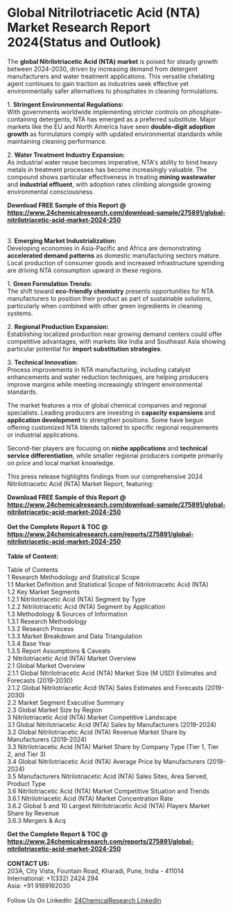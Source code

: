 <h1>Global Nitrilotriacetic Acid (NTA) Market Research Report 2024(Status and Outlook)</h1><p>The <strong>global Nitrilotriacetic Acid (NTA) market</strong> is poised for steady growth between 2024-2030, driven by increasing demand from detergent manufacturers and water treatment applications. This versatile chelating agent continues to gain traction as industries seek effective yet environmentally safer alternatives to phosphates in cleaning formulations.</p><p>1. <strong>Stringent Environmental Regulations:</strong><br>
With governments worldwide implementing stricter controls on phosphate-containing detergents, NTA has emerged as a preferred substitute. Major markets like the EU and North America have seen <strong>double-digit adoption growth</strong> as formulators comply with updated environmental standards while maintaining cleaning performance.</p><p>2. <strong>Water Treatment Industry Expansion:</strong><br>
As industrial water reuse becomes imperative, NTA's ability to bind heavy metals in treatment processes has become increasingly valuable. The compound shows particular effectiveness in treating <strong>mining wastewater</strong> and <strong>industrial effluent</strong>, with adoption rates climbing alongside growing environmental consciousness.</p><div><b>Download FREE Sample of this Report @ 
            <a href="https://www.24chemicalresearch.com/download-sample/275891/global-nitrilotriacetic-acid-market-2024-250">
            https://www.24chemicalresearch.com/download-sample/275891/global-nitrilotriacetic-acid-market-2024-250</a></b></div><br><p>3. <strong>Emerging Market Industrialization:</strong><br>
Developing economies in Asia-Pacific and Africa are demonstrating <strong>accelerated demand patterns</strong> as domestic manufacturing sectors mature. Local production of consumer goods and increased infrastructure spending are driving NTA consumption upward in these regions.</p><p>1. <strong>Green Formulation Trends:</strong><br>
The shift toward <strong>eco-friendly chemistry</strong> presents opportunities for NTA manufacturers to position their product as part of sustainable solutions, particularly when combined with other green ingredients in cleaning systems.</p><p>2. <strong>Regional Production Expansion:</strong><br>
Establishing localized production near growing demand centers could offer competitive advantages, with markets like India and Southeast Asia showing particular potential for <strong>import substitution strategies</strong>.</p><p>3. <strong>Technical Innovation:</strong><br>
Process improvements in NTA manufacturing, including catalyst enhancements and water reduction techniques, are helping producers improve margins while meeting increasingly stringent environmental standards.</p><p>The market features a mix of global chemical companies and regional specialists. Leading producers are investing in <strong>capacity expansions </strong>and <strong>application development</strong> to strengthen positions. Some have begun offering customized NTA blends tailored to specific regional requirements or industrial applications.</p><p>Second-tier players are focusing on <strong>niche applications</strong> and <strong>technical service differentiation</strong>, while smaller regional producers compete primarily on price and local market knowledge.</p><p>This press release highlights findings from our comprehensive 2024 Nitrilotriacetic Acid (NTA) Market Report, featuring:</p><div><b>Download FREE Sample of this Report @ 
            <a href="https://www.24chemicalresearch.com/download-sample/275891/global-nitrilotriacetic-acid-market-2024-250">
            https://www.24chemicalresearch.com/download-sample/275891/global-nitrilotriacetic-acid-market-2024-250</a></b></div><br><div><b>Get the Complete Report & TOC @ 
            <a href="https://www.24chemicalresearch.com/reports/275891/global-nitrilotriacetic-acid-market-2024-250">
            https://www.24chemicalresearch.com/reports/275891/global-nitrilotriacetic-acid-market-2024-250</a></b></div><br>
            <b>Table of Content:</b><p>Table of Contents<br />
1 Research Methodology and Statistical Scope<br />
1.1 Market Definition and Statistical Scope of Nitrilotriacetic Acid (NTA)<br />
1.2 Key Market Segments<br />
1.2.1 Nitrilotriacetic Acid (NTA) Segment by Type<br />
1.2.2 Nitrilotriacetic Acid (NTA) Segment by Application<br />
1.3 Methodology & Sources of Information<br />
1.3.1 Research Methodology<br />
1.3.2 Research Process<br />
1.3.3 Market Breakdown and Data Triangulation<br />
1.3.4 Base Year<br />
1.3.5 Report Assumptions & Caveats<br />
2 Nitrilotriacetic Acid (NTA) Market Overview<br />
2.1 Global Market Overview<br />
2.1.1 Global Nitrilotriacetic Acid (NTA) Market Size (M USD) Estimates and Forecasts (2019-2030)<br />
2.1.2 Global Nitrilotriacetic Acid (NTA) Sales Estimates and Forecasts (2019-2030)<br />
2.2 Market Segment Executive Summary<br />
2.3 Global Market Size by Region<br />
3 Nitrilotriacetic Acid (NTA) Market Competitive Landscape<br />
3.1 Global Nitrilotriacetic Acid (NTA) Sales by Manufacturers (2019-2024)<br />
3.2 Global Nitrilotriacetic Acid (NTA) Revenue Market Share by Manufacturers (2019-2024)<br />
3.3 Nitrilotriacetic Acid (NTA) Market Share by Company Type (Tier 1, Tier 2, and Tier 3)<br />
3.4 Global Nitrilotriacetic Acid (NTA) Average Price by Manufacturers (2019-2024)<br />
3.5 Manufacturers Nitrilotriacetic Acid (NTA) Sales Sites, Area Served, Product Type<br />
3.6 Nitrilotriacetic Acid (NTA) Market Competitive Situation and Trends<br />
3.6.1 Nitrilotriacetic Acid (NTA) Market Concentration Rate<br />
3.6.2 Global 5 and 10 Largest Nitrilotriacetic Acid (NTA) Players Market Share by Revenue<br />
3.6.3 Mergers & Acq</p><div><b>Get the Complete Report & TOC @ 
            <a href="https://www.24chemicalresearch.com/reports/275891/global-nitrilotriacetic-acid-market-2024-250">
            https://www.24chemicalresearch.com/reports/275891/global-nitrilotriacetic-acid-market-2024-250</a></b></div><br><b>CONTACT US:</b><br>
            203A, City Vista, Fountain Road, Kharadi, Pune, India - 411014<br>
            International: +1(332) 2424 294<br>
            Asia: +91 9169162030 <br><br>
            Follow Us On LinkedIn: <a href="https://www.linkedin.com/company/24chemicalresearch/">24ChemicalResearch LinkedIn</a>